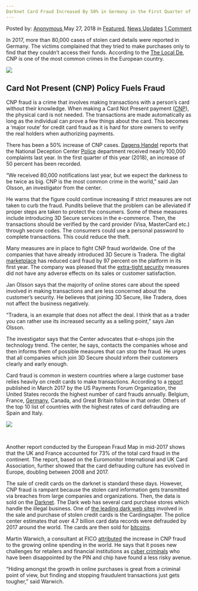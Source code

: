 ```yaml
---
Darknet Card Fraud Increased By 50% in Germany in the First Quarter of 2018
---
```

<article class="post-listing post-25829 post type-post status-publish format-standard has-post-thumbnail hentry category-deepdot-news category-news-updates tag-5927 tag-1447 tag-card tag-darknet tag-fraud tag-germany tag-increased tag-quarter">
<div class="post-inner">
<span>Posted by: <a href="https://www.deepdotweb.com/author/anony/" title="">Anonymous </a></span>
<span>May 27, 2018</span>
<span>in <a href="https://www.deepdotweb.com/category/deepdot-news/" rel="category tag">Featured</a>, <a href="https://www.deepdotweb.com/category/news-updates/" rel="category tag">News Updates</a></span>
<span><a href="https://www.deepdotweb.com/2018/05/27/darknet-card-fraud-increased-by-50-in-germany-in-the-first-quarter-of-2018/#comments">1 Comment</a></span>
</p>
<div class="clear"></div>
<div class="entry">
<p>In 2017, more than 80,000 cases of stolen card details were reported in Germany. The victims complained that they tried to make purchases only to find that they couldn’t access their funds. According to the <a href="https://www.thelocal.de/20180313/what-crimes-are-committed-in-germany-and-where-is-criminality-most-common">The Local De</a>, CNP is one of the most common crimes in the European country.</p>
<p><img class="wp-image-25835" src="https://www.deepdotweb.com/wp-content/uploads/2018/05/word-image-54.jpeg" srcset="https://www.deepdotweb.com/wp-content/uploads/2018/05/word-image-54.jpeg 700w, https://www.deepdotweb.com/wp-content/uploads/2018/05/word-image-54-300x171.jpeg 300w" sizes="(max-width: 700px) 100vw, 700px" /></p>
<h2><a id="post-25829-_trokxppewpco"></a>Card Not Present (CNP) Policy Fuels Fraud</h2>
<p>CNP fraud is a crime that involves making transactions with a person’s card without their knowledge. When making a Card Not Present payment (<a href="https://en.wikipedia.org/wiki/Card_not_present_transaction">CNP</a>), the physical card is not needed. The transactions are made automatically as long as the individual can prove a few things about the card. This becomes a ‘major route’ for credit card fraud as it is hard for store owners to verify the real holders when authorizing payments.</p>
<p>There has been a 50% increase of CNP cases. <a href="https://www.dagenshandel.se/article/view/602105/kortbedragerierna_okar_lavinartat">Dagens Handel</a> reports that the National Deception Center <a href="https://www.deepdotweb.com/tag/police/">Police</a> department received nearly 100,000 complaints last year. In the first quarter of this year (2018), an increase of 50 percent has been recorded.</p>
<p>“We received 80,000 notifications last year, but we expect the darkness to be twice as big. CNP is the most common crime in the world,” said Jan Olsson, an investigator from the center.</p>
<p>He warns that the figure could continue increasing if strict measures are not taken to curb the fraud. Pundits believe that the problem can be alleviated if proper steps are taken to protect the consumers. Some of these measures include introducing 3D Secure services in the e-commerce. Then, the transactions should be verified by the card provider (Visa, MasterCard etc.) through secure codes. The consumers could use a personal password to complete transactions. This could reduce the theft.</p>
<p>Many measures are in place to fight CNP fraud worldwide. One of the companies that have already introduced 3D Secure is Tradera. The digital <a href="https://www.deepdotweb.com/tag/market/">marketplace</a> has reduced card fraud by 97 percent on the platform in its first year. The company was pleased that the <a href="https://www.deepdotweb.com/security-tutorials/">extra-tight security</a> measures did not have any adverse effects on its sales or customer satisfaction.</p>
<p>Jan Olsson says that the majority of online stores care about the speed involved in making transactions and are less concerned about the customer’s security. He believes that joining 3D Secure, like Tradera, does not affect the business negatively.</p>
<p>“Tradera, is an example that does not affect the deal. I think that as a trader you can rather use its increased security as a selling point,&#8221; says Jan Olsson.</p>
<p>The investigator says that the Center advocates that e-shops join the technology trend. The center, he says, contacts the companies whose and then informs them of possible measures that can stop the fraud. He urges that all companies which join 3D Secure should inform their customers clearly and early enough.</p>
<p>Card fraud is common in western countries where a large customer base relies heavily on credit cards to make transactions. According to a <a href="https://www.uspaymentsforum.org/wp-content/uploads/2017/03/CNP-Fraud-Around-the-World-WP-FINAL-Mar-2017.pdf">report</a> published in March 2017 by the US Payments Forum Organization, the United States records the highest number of card frauds annually. Belgium, France, <a href="https://www.deepdotweb.com/tag/german/">Germany</a>, Canada, and Great Britain follow in that order. Others of the top 10 list of countries with the highest rates of card defrauding are Spain and Italy.</p>
<p><img class="wp-image-25836" src="https://www.deepdotweb.com/wp-content/uploads/2018/05/word-image-10.png" srcset="https://www.deepdotweb.com/wp-content/uploads/2018/05/word-image-10.png 640w, https://www.deepdotweb.com/wp-content/uploads/2018/05/word-image-10-300x168.png 300w" sizes="(max-width: 640px) 100vw, 640px" /></p>
<p>&nbsp;</p>
<p>Another report conducted by the European Fraud Map in mid-2017 shows that the UK and France accounted for 73% of the total card fraud in the continent. The report, based on the Euromonitor International and UK Card Association, further showed that the card defrauding culture has evolved in Europe, doubling between 2008 and 2017.</p>
<p>The sale of credit cards on the darknet is standard these days. However, CNP fraud is rampant because the stolen card information gets transmitted via breaches from large companies and organizations. Then, the data is sold on the <a href="https://www.deepdotweb.com/tag/darknet/">Darknet</a>. The Dark web has several card purchase stores which handle the illegal business. One of <a href="https://www.deepdotweb.com/2013/10/28/updated-llist-of-hidden-marketplaces-tor-i2p/">the leading dark web sites</a> involved in the sale and purchase of stolen credit cards is the Cardingsajter. The police center estimates that over 4.7 billion card data records were defrauded by 2017 around the world. The cards are then sold for <a href="https://www.deepdotweb.com/tag/bitcoin/">bitcoins</a>.</p>
<p>Martin Warwich, a consultant at FICO <a href="https://ecommercenews.eu/uk-france-account-73-european-card-fraud/">attributed</a> the increase in CNP fraud to the growing online spending in the world. He says that it poses new challenges for retailers and financial institutions as <a href="https://www.deepdotweb.com/tag/cyber/">cyber criminals</a> who have been disappointed by the PIN and chip have found a less risky avenue.</p>
<p>“Hiding amongst the growth in online purchases is great from a criminal point of view, but finding and stopping fraudulent transactions just gets tougher,” said Warwich.</p>
</div>
<span style="display:none"><a href="https://www.deepdotweb.com/tag/2018/" rel="tag">2018</a> <a href="https://www.deepdotweb.com/tag/50/" rel="tag">50</a> <a href="https://www.deepdotweb.com/tag/card/" rel="tag">card</a> <a href="https://www.deepdotweb.com/tag/darknet/" rel="tag">darknet</a> <a href="https://www.deepdotweb.com/tag/fraud/" rel="tag">fraud</a> <a href="https://www.deepdotweb.com/tag/germany/" rel="tag">germany</a> <a href="https://www.deepdotweb.com/tag/increased/" rel="tag">increased</a> <a href="https://www.deepdotweb.com/tag/quarter/" rel="tag">quarter</a></span> <span style="display:none" class="updated">2018-05-27</span>
<div style="display:none" class="vcard author" itemprop="author" itemscope itemtype="http://schema.org/Person"><strong class="fn" itemprop="name"><a href="https://www.deepdotweb.com/author/anony/" title="Posts by Anonymous" rel="author">Anonymous</a></strong></div>
</div>
</article>

